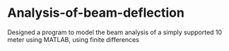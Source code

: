 # Analysis-of-beam-deflection
Designed a program to model the beam analysis of a simply supported 10 meter using MATLAB, using finite differences 
